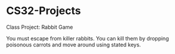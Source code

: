 # CS32-Projects
Class Project: Rabbit Game

You must escape from killer rabbits. You can kill them by dropping poisonous carrots and move around using stated keys.
